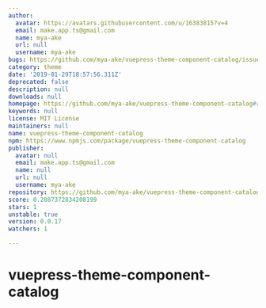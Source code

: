 ```yaml
---
author:
  avatar: https://avatars.githubusercontent.com/u/16383815?v=4
  email: make.app.ts@gmail.com
  name: mya-ake
  url: null
  username: mya-ake
bugs: https://github.com/mya-ake/vuepress-theme-component-catalog/issues
category: theme
date: '2019-01-29T18:57:56.311Z'
deprecated: false
description: null
downloads: null
homepage: https://github.com/mya-ake/vuepress-theme-component-catalog#readme
keywords: null
license: MIT License
maintainers: null
name: vuepress-theme-component-catalog
npm: https://www.npmjs.com/package/vuepress-theme-component-catalog
publisher:
  avatar: null
  email: make.app.ts@gmail.com
  name: null
  url: null
  username: mya-ake
repository: https://github.com/mya-ake/vuepress-theme-component-catalog
score: 0.2887372834208199
stars: 1
unstable: true
version: 0.0.17
watchers: 1

---
```


# vuepress-theme-component-catalog